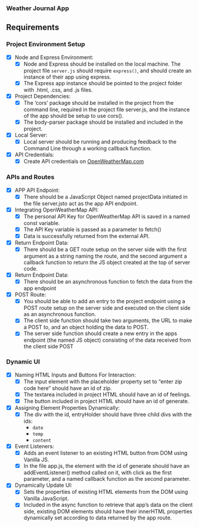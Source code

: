 ### Weather Journal App

## Requirements

### Project Environment Setup

- [x]  Node and Express Environment:
    - [x]  Node and Express should be installed on the local machine. The project file `server.js` should require `express()`, and should create an instance of their app using express.
    - [x]  The Express app instance should be pointed to the project folder with .html, .css, and .js files.
- [x]  Project Dependencies:
    - [x]  The ‘cors’ package should be installed in the project from the command line, required in the project file server.js, and the instance of the app should be setup to use cors().
    - [x]  The body-parser package should be installed and included in the project.
- [x]  Local Server:
    - [x]  Local server should be running and producing feedback to the Command Line through a working callback function.
- [x]  API Credentials:
    - [x]  Create API credentials on [OpenWeatherMap.com](http://openweathermap.com/)

### APIs and Routes

- [x]  APP API Endpoint:
    - [x]  There should be a JavaScript Object named projectData initiated in the file server.jsto act as the app API endpoint.
- [x]  Integrating OpenWeatherMap API:
    - [x]  The personal API Key for OpenWeatherMap API is saved in a named const variable.
    - [x]  The API Key variable is passed as a parameter to fetch()
    - [x]  Data is successfully returned from the external API.
- [x]  Return Endpoint Data:
    - [x]  There should be a GET route setup on the server side with the first argument as a string naming the route, and the second argument a callback function to return the JS object created at the top of server code.
- [x]  Return Endpoint Data:
    - [x]  There should be an asynchronous function to fetch the data from the app endpoint
- [x]  POST Route:
    - [x]  You should be able to add an entry to the project endpoint using a POST route setup on the server side and executed on the client side as an asynchronous function.
    - [x]  The client side function should take two arguments, the URL to make a POST to, and an object holding the data to POST.
    - [x]  The server side function should create a new entry in the apps endpoint (the named JS object) consisting of the data received from the client side POST

### Dynamic UI

- [x]  Naming HTML Inputs and Buttons For Interaction:
    - [x]  The input element with the placeholder property set to “enter zip code here” should have an id of zip.
    - [x]  The textarea included in project HTML should have an id of feelings.
    - [x]  The button included in project HTML should have an id of generate.
- [x]  Assigning Element Properties Dynamically:
    - [x]  The div with the id, entryHolder should have three child divs with the ids:
        - `date`
        - `temp`
        - `content`
- [x]  Event Listeners:
    - [x]  Adds an event listener to an existing HTML button from DOM using Vanilla JS.
    - [x]  In the file app.js, the element with the id of generate should have an addEventListener() method called on it, with click as the first parameter, and a named callback function as the second parameter.
- [x]  Dynamically Update UI:
    - [x]  Sets the properties of existing HTML elements from the DOM using Vanilla JavaScript.
    - [x]  Included in the async function to retrieve that app’s data on the client side, existing DOM elements should have their innerHTML properties dynamically set according to data returned by the app route.
